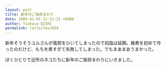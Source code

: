 ```yaml
---
layout: post
title: 新年のご挨拶まわり
date: 2009-01-01 11:11:21 +0900
author: Tsukasa OISHI
permalink: /articles/659
---
```


新年そうそうユルさんが風邪をひいてしまったので初詣は延期。雑煮を初めて作ったのだけど、もちを煮すぎて失敗してしまった。でもまあまあうまかった。

ぼくひとりで近所のネコたちに新年のご挨拶まわりにいきました。

